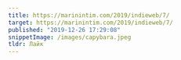 ```yaml
---
title: https://marinintim.com/2019/indieweb/7/
target: https://marinintim.com/2019/indieweb/7/
published: "2019-12-26 17:29:08"
snippetImage: /images/capybara.jpeg
tldr: Лайк
---
```

